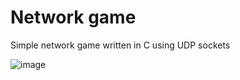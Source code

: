 # Network game
Simple network game written in C using UDP sockets

![image](https://github.com/user-attachments/assets/09cd56a2-4c9b-4275-9449-72e816acd668)
